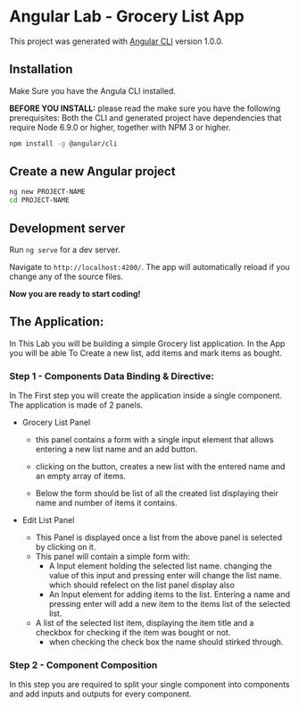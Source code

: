 # Angular Lab - Grocery List App

This project was generated with [Angular CLI](https://github.com/angular/angular-cli) version 1.0.0.

## Installation
Make Sure you have the Angula CLI installed.

**BEFORE YOU INSTALL:** please read the make sure you have the following prerequisites:
 Both the CLI and generated project have dependencies that require Node 6.9.0 or higher, together
 with NPM 3 or higher.

```bash
npm install -g @angular/cli
```

## Create a new Angular project

```bash
ng new PROJECT-NAME
cd PROJECT-NAME
```

## Development server

Run `ng serve` for a dev server. 

Navigate to `http://localhost:4200/`. The app will automatically reload if you change any of the source files.

**Now you are ready to start coding!**

## The Application:
In This Lab you will be building a simple Grocery list application.
In the App you will be able To Create a new list, add items and mark items as bought.

### Step 1 - Components Data Binding & Directive:
In The First step you will create the application inside a single component.
The application is made of 2 panels.

* Grocery List Panel 
  * this panel contains a form with a single input element that allows entering a new list name 
     and an add button.
    
  * clicking on the button, creates a new list with the entered name and an empty array of items.
  
  * Below the form should be list of all the created list displaying their name and number of items it contains.

* Edit List Panel
  * This Panel is displayed once a list from the above panel is selected by clicking on it.
  * This panel will contain a simple form with:
    * A Input element holding the selected list name.
    changing the value of this input and pressing enter will change the list name. which should refelect on the list panel display also
    * An Input element for adding items to the list.
    Entering a name and pressing enter will add a new item to the items list of the selected list.
  * A list of the selected list item, displaying the item title and a checkbox for checking if the item was bought or not.
    * when checking the check box the name should stirked through.

### Step 2 - Component Composition

In this step you are required to split your single component into components and add inputs and outputs for every component.


  
  
   
  
